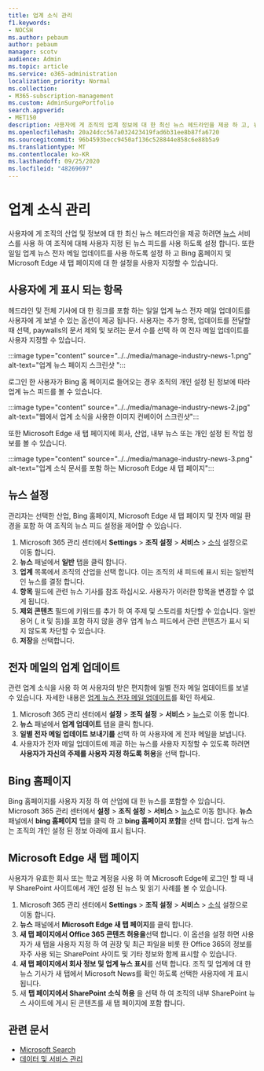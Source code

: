 ```yaml
---
title: 업계 소식 관리
f1.keywords:
- NOCSH
ms.author: pebaum
author: pebaum
manager: scotv
audience: Admin
ms.topic: article
ms.service: o365-administration
localization_priority: Normal
ms.collection:
- M365-subscription-management
ms.custom: AdminSurgePortfolio
search.appverid:
- MET150
description: 사용자에 게 조직의 업계 정보에 대 한 최신 뉴스 헤드라인을 제공 하 고, 뉴스 서비스를 사용 하 여 조직에 대해 사용자 지정 된 뉴스 피드를 사용 하도록 설정 합니다.
ms.openlocfilehash: 20a24dcc567a032423419fad6b31ee8b87fa6720
ms.sourcegitcommit: 96b4593becc9450af136c528844e858c6e88b5a9
ms.translationtype: MT
ms.contentlocale: ko-KR
ms.lasthandoff: 09/25/2020
ms.locfileid: "48269697"
---
```

# <a name="manage-industry-news"></a>업계 소식 관리

사용자에 게 조직의 산업 및 정보에 대 한 최신 뉴스 헤드라인을 제공 하려면 [뉴스](https://admin.microsoft.com/adminportal/home?#/Settings/Services/:/Settings/L1/BingNews) 서비스를 사용 하 여 조직에 대해 사용자 지정 된 뉴스 피드를 사용 하도록 설정 합니다. 또한 일일 업계 뉴스 전자 메일 업데이트를 사용 하도록 설정 하 고 Bing 홈페이지 및 Microsoft Edge 새 탭 페이지에 대 한 설정을 사용자 지정할 수 있습니다.

## <a name="what-your-users-will-see"></a>사용자에 게 표시 되는 항목

헤드라인 및 전체 기사에 대 한 링크를 포함 하는 일일 업계 뉴스 전자 메일 업데이트를 사용자에 게 보낼 수 있는 옵션이 제공 됩니다. 사용자는 추가 항목, 업데이트를 전달할 때 선택, paywalls의 문서 제외 및 보려는 문서 수를 선택 하 여 전자 메일 업데이트를 사용자 지정할 수 있습니다.

:::image type="content" source="../../media/manage-industry-news-1.png" alt-text="업계 뉴스 페이지 스크린샷 ":::

로그인 한 사용자가 Bing 홈 페이지로 들어오는 경우 조직의 개인 설정 된 정보에 따라 업계 뉴스 피드를 볼 수 있습니다.

:::image type="content" source="../../media/manage-industry-news-2.jpg" alt-text="웹에서 업계 소식을 사용한 이미지 컨베이어 스크린샷":::

또한 Microsoft Edge 새 탭 페이지에 회사, 산업, 내부 뉴스 또는 개인 설정 된 작업 정보를 볼 수 있습니다.

:::image type="content" source="../../media/manage-industry-news-3.png" alt-text="업계 소식 문서를 포함 하는 Microsoft Edge 새 탭 페이지":::

## <a name="news-settings"></a>뉴스 설정

관리자는 선택한 산업, Bing 홈페이지, Microsoft Edge 새 탭 페이지 및 전자 메일 환경을 포함 하 여 조직의 뉴스 피드 설정을 제어할 수 있습니다.

1. Microsoft 365 관리 센터에서 **Settings**  >  **조직 설정**  >  **서비스**  >  [소식](https://admin.microsoft.com/adminportal/home?#/Settings/Services/:/Settings/L1/BingNews) 설정으로 이동 합니다.
2. **뉴스** 패널에서 **일반** 탭을 클릭 합니다.
3. **업계** 목록에서 조직의 산업을 선택 합니다. 이는 조직의 새 피드에 표시 되는 일반적인 뉴스를 결정 합니다.
4. **항목** 필드에 관련 뉴스 기사를 참조 하십시오. 사용자가 이러한 항목을 변경할 수 없게 됩니다.
5. **제외 콘텐츠** 필드에 키워드를 추가 하 여 주제 및 스토리를 차단할 수 있습니다. 일반 용어 (, it 및 등)를 포함 하지 않을 경우 업계 뉴스 피드에서 관련 콘텐츠가 표시 되지 않도록 차단할 수 있습니다.
6. **저장**을 선택합니다.

## <a name="industry-updates-in-email"></a>전자 메일의 업계 업데이트

관련 업계 소식을 사용 하 여 사용자의 받은 편지함에 일별 전자 메일 업데이트를 보낼 수 있습니다. 자세한 내용은 [업계 뉴스 전자 메일 업데이트](https://newspro.microsoft.com/baw/faq)를 확인 하세요.

1. Microsoft 365 관리 센터에서 **설정**  >  **조직 설정**  >  **서비스**  >  [뉴스](https://admin.microsoft.com/adminportal/home?#/Settings/Services/:/Settings/L1/BingNews)로 이동 합니다.
2. **뉴스** 패널에서 **업계 업데이트** 탭을 클릭 합니다.
3. **일별 전자 메일 업데이트 보내기를** 선택 하 여 사용자에 게 전자 메일을 보냅니다.
4. 사용자가 전자 메일 업데이트에 제공 하는 뉴스를 사용자 지정할 수 있도록 하려면 **사용자가 자신의 주제를 사용자 지정 하도록 허용**을 선택 합니다.

## <a name="bing-homepage"></a>Bing 홈페이지

Bing 홈페이지를 사용자 지정 하 여 산업에 대 한 뉴스를 포함할 수 있습니다. Microsoft 365 관리 센터에서 **설정**  >  **조직 설정**  >  **서비스**  >  [뉴스](https://admin.microsoft.com/adminportal/home?#/Settings/Services/:/Settings/L1/BingNews)로 이동 합니다. **뉴스** 패널에서 **bing 홈페이지** 탭을 클릭 하 고 **bing 홈페이지 포함**을 선택 합니다. 업계 뉴스는 조직의 개인 설정 된 정보 아래에 표시 됩니다.

## <a name="microsoft-edge-new-tab-page"></a>Microsoft Edge 새 탭 페이지

사용자가 유효한 회사 또는 학교 계정을 사용 하 여 Microsoft Edge에 로그인 할 때 내부 SharePoint 사이트에서 개인 설정 된 뉴스 및 읽기 사례를 볼 수 있습니다.

1. Microsoft 365 관리 센터에서 **Settings**  >  **조직 설정**  >  **서비스**  >  [소식](https://admin.microsoft.com/adminportal/home?#/Settings/Services/:/Settings/L1/BingNews) 설정으로 이동 합니다.
2. **뉴스** 패널에서 **Microsoft Edge 새 탭 페이지**를 클릭 합니다.
3. **새 탭 페이지에서 Office 365 콘텐츠 허용을**선택 합니다. 이 옵션을 설정 하면 사용자가 새 탭을 사용자 지정 하 여 권장 및 최근 파일을 비롯 한 Office 365의 정보를 자주 사용 되는 SharePoint 사이트 및 기타 정보와 함께 표시할 수 있습니다.
4. **새 탭 페이지에서 회사 정보 및 업계 뉴스 표시**를 선택 합니다. 조직 및 업계에 대 한 뉴스 기사가 새 탭에서 Microsoft News를 확인 하도록 선택한 사용자에 게 표시 됩니다.
5. 새 **탭 페이지에서 SharePoint 소식 허용** 을 선택 하 여 조직의 내부 SharePoint 뉴스 사이트에 게시 된 콘텐츠를 새 탭 페이지에 포함 합니다.

## <a name="related-articles"></a>관련 문서

- [Microsoft Search](https://docs.microsoft.com/microsoftsearch/)
- [데이터 및 서비스 관리](https://docs.microsoft.com/microsoft-365/admin/manage)
